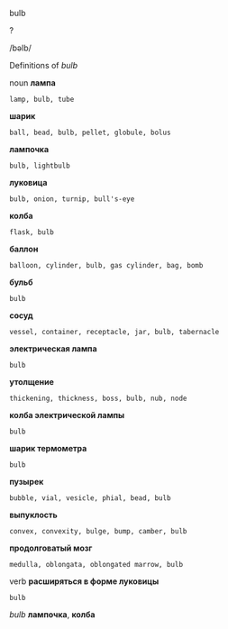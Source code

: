 bulb

?

/bəlb/

Definitions of _bulb_

noun
**лампа**

    lamp, bulb, tube
**шарик**

    ball, bead, bulb, pellet, globule, bolus
**лампочка**

    bulb, lightbulb
**луковица**

    bulb, onion, turnip, bull's-eye
**колба**

    flask, bulb
**баллон**

    balloon, cylinder, bulb, gas cylinder, bag, bomb
**бульб**

    bulb
**сосуд**

    vessel, container, receptacle, jar, bulb, tabernacle
**электрическая лампа**

    bulb
**утолщение**

    thickening, thickness, boss, bulb, nub, node
**колба электрической лампы**

    bulb
**шарик термометра**

    bulb
**пузырек**

    bubble, vial, vesicle, phial, bead, bulb
**выпуклость**

    convex, convexity, bulge, bump, camber, bulb
**продолговатый мозг**

    medulla, oblongata, oblongated marrow, bulb

verb
**расширяться в форме луковицы**

    bulb

_bulb_
**лампочка**, **колба**